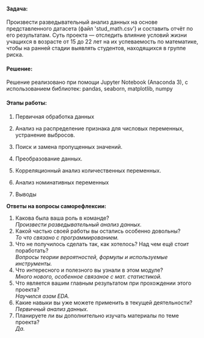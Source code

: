 #### Задача:

Произвести разведывательный анализ данных на основе представленного датасета (файл 'stud_math.csv') и составить отчёт по его результатам. Суть проекта — отследить влияние условий жизни учащихся в возрасте от 15 до 22 лет на их успеваемость по математике, чтобы на ранней стадии выявлять студентов, находящихся в группе риска.



#### Решение:

Решение реализовано при помощи Jupyter Notebook (Anaconda 3), с использованием библиотек: pandas,  seaborn, matplotlib, numpy

#### Этапы работы:
1.   Первичная обработка данных

2.  Анализ на распределение признака для числовых переменных, устранение выбросов.
3. Поиск и замена пропущенных значений.
4. Преобразование данных.
5. Корреляционный анализ количественных переменных.
6. Анализ номинативных переменных
7. Выводы



**Ответы на вопросы саморефлексии:**
1. Какова была ваша роль в команде?  
*Произвести разведывательный анализ данных.*
2. Какой частью своей работы вы остались особенно довольны?  
*То что связано с программированием.*
3. Что не получилось сделать так, как хотелось? Над чем ещё стоит поработать?  
*Вопросы теории вероятностей, формулы и используемые инструменты.*  
4. Что интересного и полезного вы узнали в этом модуле?  
*Много нового, особенное связаное с мат. статистикой.*  
5. Что является вашим главным результатом при прохождении этого проекта?  
*Научился азам EDA.* 
6. Какие навыки вы уже можете применить в текущей деятельности?  
*Первичный анализ данных.*  
7. Планируете ли вы дополнительно изучать материалы по теме проекта?  
*Да.*

